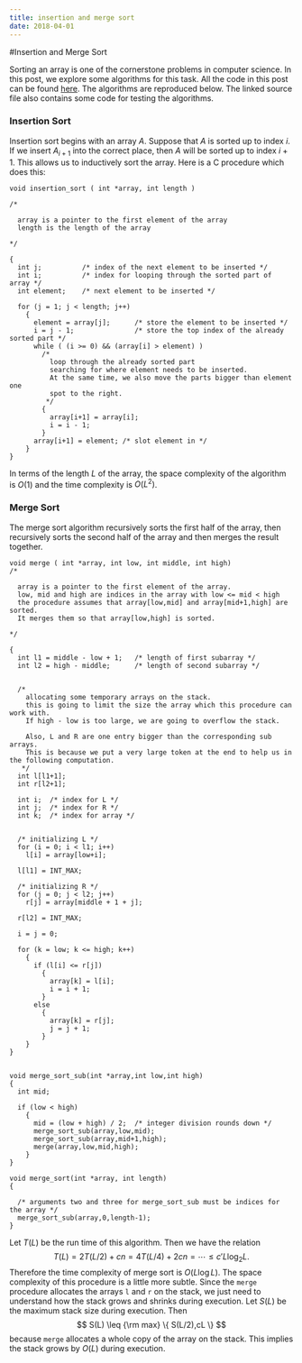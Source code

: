 ```yaml
---
title: insertion and merge sort
date: 2018-04-01
---
```


#Insertion and Merge Sort

Sorting an array is one of the cornerstone problems in computer science. In this post, we explore some algorithms for this task. All the code in this post can be found [here](../../CALGO/array_sort.c). The algorithms are reproduced below. The linked source file also contains some code for testing the algorithms.

### Insertion Sort

Insertion sort begins with an array $A$. Suppose that $A$ is sorted up to index $i$. If we insert $A_{i+1}$ into the correct place, then $A$ will be sorted up to index $i+1$. This allows us to inductively sort the array. Here is a C procedure which does this:

```{.c}
void insertion_sort ( int *array, int length )

/*

  array is a pointer to the first element of the array
  length is the length of the array

*/

{
  int j;          /* index of the next element to be inserted */
  int i;          /* index for looping through the sorted part of array */
  int element;    /* next element to be inserted */

  for (j = 1; j < length; j++)
    {
      element = array[j];      /* store the element to be inserted */
      i = j - 1;               /* store the top index of the already sorted part */
      while ( (i >= 0) && (array[i] > element) )
        /*
          loop through the already sorted part
          searching for where element needs to be inserted.
          At the same time, we also move the parts bigger than element one
          spot to the right.
         */
        {
          array[i+1] = array[i];
          i = i - 1;
        }
      array[i+1] = element; /* slot element in */
    }
}
```
In terms of the length $L$ of the array, the space complexity of the algorithm is $O(1)$ and the time complexity is $O(L^2)$.


### Merge Sort

The merge sort algorithm recursively sorts the first half of the array, then recursively sorts the second half of the array and then merges the result together.

```{.c}
void merge ( int *array, int low, int middle, int high)
/*

  array is a pointer to the first element of the array.
  low, mid and high are indices in the array with low <= mid < high
  the procedure assumes that array[low,mid] and array[mid+1,high] are sorted.
  It merges them so that array[low,high] is sorted.

*/

{
  int l1 = middle - low + 1;   /* length of first subarray */
  int l2 = high - middle;      /* length of second subarray */


  /*
    allocating some temporary arrays on the stack.
    this is going to limit the size the array which this procedure can work with.
    If high - low is too large, we are going to overflow the stack.

    Also, L and R are one entry bigger than the corresponding sub arrays.
    This is because we put a very large token at the end to help us in the following computation.
   */
  int l[l1+1];
  int r[l2+1];

  int i;  /* index for L */
  int j;  /* index for R */
  int k;  /* index for array */


  /* initializing L */
  for (i = 0; i < l1; i++)
    l[i] = array[low+i];

  l[l1] = INT_MAX;

  /* initializing R */
  for (j = 0; j < l2; j++)
    r[j] = array[middle + 1 + j];

  r[l2] = INT_MAX;

  i = j = 0;

  for (k = low; k <= high; k++)
    {
      if (l[i] <= r[j])
        {
          array[k] = l[i];
          i = i + 1;
        }
      else
        {
          array[k] = r[j];
          j = j + 1;
        }
    }
}


void merge_sort_sub(int *array,int low,int high)
{
  int mid;

  if (low < high)
    {
      mid = (low + high) / 2;  /* integer division rounds down */
      merge_sort_sub(array,low,mid);
      merge_sort_sub(array,mid+1,high);
      merge(array,low,mid,high);
    }
}

void merge_sort(int *array, int length)
{

  /* arguments two and three for merge_sort_sub must be indices for the array */ 
  merge_sort_sub(array,0,length-1);
}
```
Let $T(L)$ be the run time of this algorithm. Then we have the relation
$$
T(L) = 2 T(L/2) + cn = 4 T(L/4) + 2 cn = \cdots \leq c' L \log_2 L.
$$
Therefore the time complexity of merge sort is $O(L \log L)$. The space complexity of this procedure is a little more subtle. Since the `merge` procedure allocates the arrays `l` and `r` on the stack, we just need to understand how the stack grows and shrinks during execution. Let $S(L)$ be the maximum stack size during execution. Then 
$$ S(L) \leq {\rm max} \{ S(L/2),cL \} $$
because `merge` allocates a whole copy of the array on the stack. 
This implies the stack grows by $O(L)$ during execution.
